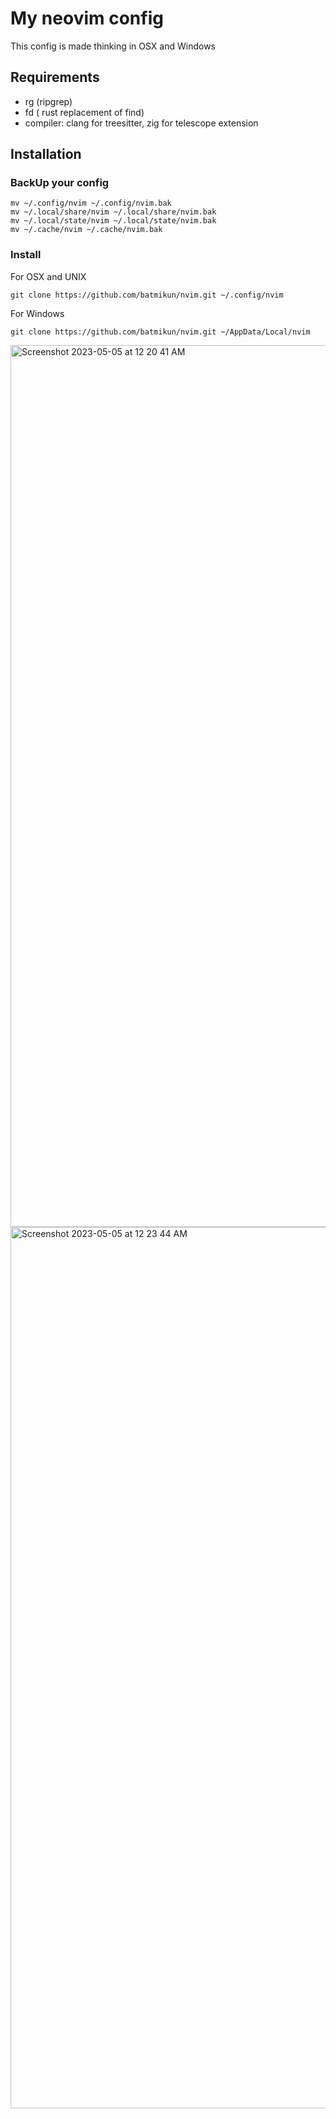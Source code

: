 # My neovim config
This config is made thinking in OSX and Windows

## Requirements
- rg (ripgrep)
- fd ( rust replacement of find)
- compiler: clang for treesitter, zig for telescope extension

## Installation

### BackUp your config
```console
mv ~/.config/nvim ~/.config/nvim.bak
mv ~/.local/share/nvim ~/.local/share/nvim.bak
mv ~/.local/state/nvim ~/.local/state/nvim.bak
mv ~/.cache/nvim ~/.cache/nvim.bak
```
### Install

For OSX and UNIX
```console
git clone https://github.com/batmikun/nvim.git ~/.config/nvim
```
For Windows
```console
git clone https://github.com/batmikun/nvim.git ~/AppData/Local/nvim
```
<img width="1411" alt="Screenshot 2023-05-05 at 12 20 41 AM" src="https://user-images.githubusercontent.com/47833971/236371614-4c57e95a-d504-4918-b0a9-7485cddb0a96.png">

<img width="1410" alt="Screenshot 2023-05-05 at 12 23 44 AM" src="https://user-images.githubusercontent.com/47833971/236371621-a2a8152c-eff3-4da8-826f-e245b7a021c3.png">

